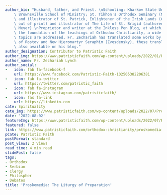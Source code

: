 ```yaml
---
author_bio: "Husband, father, and Priest. \nSchooling: Kharkov State University (Ukraine);\
    \ Brownsville School of Ministry; St. Tikhon's Orthodox Seminary (M.Div.).\nAuthor\
    \ and illustrator of St. Patrick, Enlightener of the Irish Lands (Conciliar Press,\
    \ out of print) and illustrator of The Life of St. Brigid (authored by Jane G.\
    \ Meyer).\nProprietor and writer at the Inkless Pen Blog, at which, based on \
    \ the foundation of the teachings of Orthodox Christianity, a wide variety of\
    \ topics are addressed. Fr. Zechariah has translated some works by St. Dimitry\
    \ of Rostov and New Hieromartyr Seraphim (Zvesdensky), these translations are\
    \ also available on his blog."
author_designation: Contributor to Patristic Faith
author_img: https://www.patristicfaith.com/wp-content/uploads/2022/01/Fr.-Zechariah-Lynch-150x150.png
author_name: Fr. Zechariah Lynch
author_social:
-   icon: fab fa-facebook-f
    url: https://www.facebook.com/Patristic-Faith-102505382206381
-   icon: fab fa-twitter
    url: https://twitter.com/patristic_faith
-   icon: fab fa-instagram
    url: https://www.instagram.com/patristicfaith/
-   icon: fas fa-link
    url: https://linkedin.com
cate: Spirituality
cate_img: https://www.patristicfaith.com/wp-content/uploads/2022/07/Proskomedia-The-Liturgy-of-Preparation-2.png
date: '2022-08-02'
featureImg: https://www.patristicfaith.com/wp-content/uploads/2022/07/Proskomedia-The-Liturgy-of-Preparation-2.png
featured: false
link: https://www.patristicfaith.com/orthodox-christianity/proskomedia-the-liturgy-of-preparation/
pCate: Patristic Faith
postFormat: standard
post_views: 2 Views
read_time: 4 min read
slidePost: false
tags:
- Orthodox
- Serbian
- Clergy
- Philospher
- Debates
title: 'Proskomedia: The Liturgy of Preparation'
---
```

